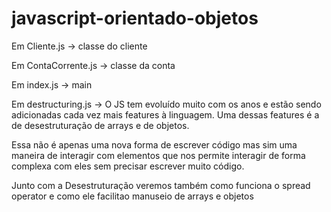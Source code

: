 # javascript-orientado-objetos
Em Cliente.js -> classe do cliente

Em ContaCorrente.js -> classe da conta

Em index.js -> main


Em destructuring.js -> O JS tem evoluído muito com os anos e estão sendo adicionadas cada vez mais features à linguagem. Uma dessas features é a de desestruturação de arrays e de objetos.

Essa não é apenas uma nova forma de escrever código mas sim uma maneira de interagir com elementos que nos permite interagir de forma complexa com eles sem precisar escrever muito código.

Junto com a Desestruturação veremos também como funciona o spread operator e como ele facilitao manuseio de arrays e objetos


